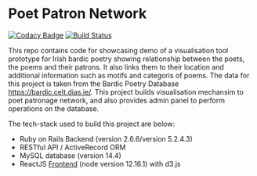 # Poet Patron Network

[![Codacy Badge](https://api.codacy.com/project/badge/Grade/9ede8b3ff7dc40bbbf68e3f613ec6379)](https://app.codacy.com/manual/rupavathis/poet_patron_network?utm_source=github.com&utm_medium=referral&utm_content=rupavathis/poet_patron_network&utm_campaign=Badge_Grade_Dashboard)
[![Build Status](https://travis-ci.com/rupavathis/poet_patron_network.svg?branch=master)](https://travis-ci.com/rupavathis/poet_patron_network)

This repo contains code for showcasing demo of a visualisation tool prototype for Irish bardic poetry showing relationship between the poets, the poems and their patrons. It also links them to their location and additional information such as motifs and categoris of poems. The data for this project is taken from the Bardic Poetry Database https://bardic.celt.dias.ie/. This project  builds visualisation mechansim to poet patronage network, and also provides admin panel to perform operations on the database. 

The tech-stack used to build this project are below:

* Ruby on Rails Backend (version 2.6.6/version 5.2.4.3)
* RESTful API / ActiveRecord ORM
* MySQL database (version 14.4)
* ReactJS [Frontend](https://github.com/rupavathis/poet_patron_network_ui) (node version 12.16.1) with d3.js
